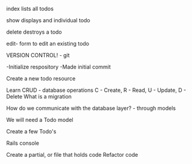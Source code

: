 index
lists all todos

show
displays and individual todo

delete
destroys a todo

edit- form to edit an existing todo

VERSION CONTROL! - git

-Initialize respository
-Made initial commit


Create a new todo resource

Learn CRUD - database operations
C - Create, R - Read, U - Update, D - Delete
What is a migration

How do we communicate with the database layer? - through models

We will need a Todo model

Create a few Todo's

Rails console

Create a partial, or file that holds code 
Refactor code